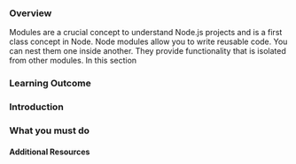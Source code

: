 ### Overview

Modules are a crucial concept to understand Node.js projects and is a first class concept in Node. Node modules allow you to write reusable code. You can nest them one inside another. They provide functionality that is isolated from other modules. In this section 

### Learning Outcome



### Introduction

   
### What you must do



#### Additional Resources





